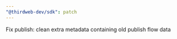 ```yaml
---
"@thirdweb-dev/sdk": patch
---
```


Fix publish: clean extra metadata containing old publish flow data
